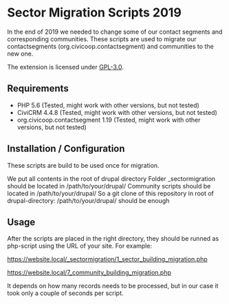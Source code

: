 # Sector Migration Scripts 2019

In the end of 2019 we needed to change some of our contact segments and corresponding communities.
These scripts are used to migrate our contactsegments (org.civicoop.contactsegment) and communities to the new one.

The extension is licensed under [GPL-3.0](LICENSE).

## Requirements

* PHP 5.6 (Tested, might work with other versions, but not tested)
* CiviCRM 4.4.8 (Tested, might work with other versions, but not tested)
* org.civicoop.contactsegment 1.19 (Tested, might work with other versions, but not tested)

## Installation / Configuration

These scripts are build to be used once for migration.

We put all contents in the root of drupal directory
Folder _sectormigration should be located in /path/to/your/drupal/
Community scripts should be located in /path/to/your/drupal/
So a git clone of this repository in root of drupal-directory: /path/to/your/drupal/ should be enough

## Usage

After the scripts are placed in the right directory, they should be runned as php-script using the URL of your site.
For example:

https://website.local/_sectormigration/1_sector_building_migration.php

https://website.local/7_community_building_migration.php

It depends on how many records needs to be processed, but in our case it took only a couple of seconds per script.